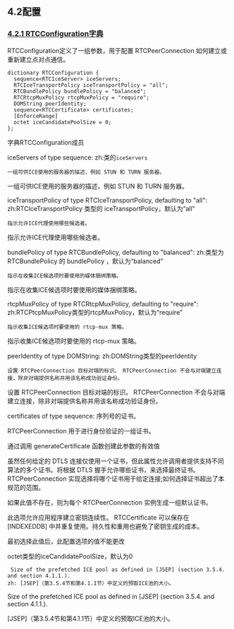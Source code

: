## 4.2配置
### [4.2.1 RTCConfiguration字典](http://w3c.github.io/webrtc-pc/#rtcconfiguration-dictionary)

RTCConfiguration定义了一组参数，用于配置 RTCPeerConnection 如何建立或重新建立点对点通信。

```
dictionary RTCConfiguration {
  sequence<RTCIceServer> iceServers;
  RTCIceTransportPolicy iceTransportPolicy = "all";
  RTCBundlePolicy bundlePolicy = "balanced";
  RTCRtcpMuxPolicy rtcpMuxPolicy = "require";
  DOMString peerIdentity;
  sequence<RTCCertificate> certificates;
  [EnforceRange]
  octet iceCandidatePoolSize = 0;
};

```
字典RTCConfiguration成员

iceServers of type sequence<RTCIceServer>:
zh:<RTCIceServer>类的`iceServers`

	一组可供ICE使用的服务器的描述，例如 STUN 和 TURN 服务器。

一组可供ICE使用的服务器的描述，例如 STUN 和 TURN 服务器。

iceTransportPolicy of type RTCIceTransportPolicy, defaulting to "all":
zh:RTCIceTransportPolicy 类型的 iceTransportPolicy，默认为“all”

	指示允许ICE代理使用哪些候选者。

指示允许ICE代理使用哪些候选者。

bundlePolicy of type RTCBundlePolicy, defaulting to "balanced":
zh:类型为 RTCBundlePolicy 的 bundlePolicy ，默认为“balanced”

	指示在收集ICE候选项时要使用的媒体捆绑策略。

指示在收集ICE候选项时要使用的媒体捆绑策略。

rtcpMuxPolicy of type RTCRtcpMuxPolicy, defaulting to "require":
zh:RTCPtcpMuxPolicy类型的rtcpMuxPolicy，默认为“require”

	指示收集ICE候选项时要使用的 rtcp-mux 策略。

指示收集ICE候选项时要使用的 rtcp-mux 策略。

peerIdentity of type DOMString:
zh:DOMString类型的peerIdentity

	设置 RTCPeerConnection 目标对端的标识。 RTCPeerConnection 不会与对端建立连接，除非对端提供名称并用该名称成功验证身份。

设置 RTCPeerConnection 目标对端的标识。 RTCPeerConnection 不会与对端建立连接，除非对端提供名称并用该名称成功验证身份。

certificates of type sequence<RTCCertificate>:
序列号<RTCCertificate>的证书。

RTCPeerConnection 用于进行身份验证的一组证书。

通过调用 generateCertificate 函数创建此参数的有效值

虽然任何给定的 DTLS 连接仅使用一个证书，但此属性允许调用者提供支持不同算法的多个证书。将根据 DTLS 握手允许哪些证书，来选择最终证书。 RTCPeerConnection 实现选择将哪个证书用于给定连接;如何选择证书超出了本规范的范围。

如果此值不存在，则为每个 RTCPeerConnection 实例生成一组默认证书。

此选项允许应用程序建立密钥连续性。 RTCCertificate 可以保存在 [INDEXEDDB] 中并重复使用。持久性和重用也避免了密钥生成的成本。

最初选择此值后，此配置选项的值不能更改

octet类型的iceCandidatePoolSize，默认为0

	 Size of the prefetched ICE pool as defined in [JSEP] (section 3.5.4. and section 4.1.1.). 
	zh: [JSEP]（第3.5.4节和第4.1.1节）中定义的预取ICE池的大小。

Size of the prefetched ICE pool as defined in [JSEP] (section 3.5.4. and section 4.1.1.).

[JSEP]（第3.5.4节和第4.1.1节）中定义的预取ICE池的大小。

